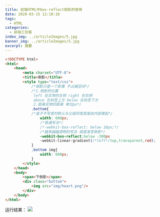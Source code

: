 ```yaml
---
title: 前端HTML中box-reflect倒影的使用
date: 2020-03-15 12:10:10
tags:
  - HTML
categories:
  - 前端三剑客
index_img: ../articleImages/5.jpg
banner_img: ../articleImages/5.jpg
excerpt: 摘要
---
```

<meta name="referrer" content="no-referrer"/>

```html
<!DOCTYPE html>
<html>
	<head>
		<meta charset="UTF-8">
		<title>倒影</title>
		<style type="text/css">
			/*倒影只是一个影像 不占据空间*/
			/*1.倒影的位置
			 left 在实物的左侧 right 在右侧
			 above 在标签上方 below 在标签下方
			 2.距离实物的距离 单位px*/
			.bottom{
			/*盒子不写宽时默认与父级同宽高度由内容撑起*/
				width: 600px;
				/*普通写法*/
				/*-webkit-box-reflect: below 10px;*/
				/*越来越越透明的写法 就是渐变倒影*/
				-webkit-box-reflect:below -300px
				-webkit-linear-gradient(/*left*/top,transparent,red);
			}
			.bottom img{
				width: 600px;
			}
		</style>
	</head>
	<body>
		<span>下倒影</span>
		<div class="bottom">
			<img src="img/heart.png"/>
		</div>
	</body>
</html>

```
运行结果：
![](https://img-blog.csdnimg.cn/14cbc279349f4c79b50ad3b9a66701a8.png)



